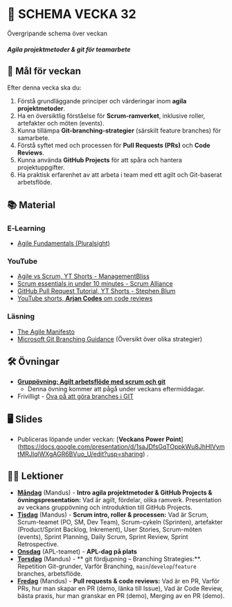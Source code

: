 # 📅 SCHEMA VECKA 32

Övergripande schema över veckan

##### Agila projektmetoder & git för teamarbete

## 🎯 Mål för veckan

Efter denna vecka ska du:
1.  Förstå grundläggande principer och värderingar inom **agila projektmetoder**.
2.  Ha en översiktlig förståelse för **Scrum-ramverket**, inklusive roller, artefakter och möten (events).
3.  Kunna tillämpa **Git-branching-strategier** (särskilt feature branches) för samarbete.
4.  Förstå syftet med och processen för **Pull Requests (PRs)** och **Code Reviews**.
5.  Kunna använda **GitHub Projects** för att spåra och hantera projektuppgifter.
6.  Ha praktisk erfarenhet av att arbeta i team med ett agilt och Git-baserat arbetsflöde.

## 📚 Material

### E‑Learning
* [Agile Fundamentals (Pluralsight)](https://app.pluralsight.com/library/courses/agile-fundamentals/table-of-contents)

### YouTube
* [Agile vs Scrum, YT Shorts - ManagementBliss](https://youtube.com/shorts/I_2z_WQB6X0?si=uqOVyZ40EUc-XHnH)
* [Scrum essentials in under 10 minutes - Scrum Alliance](https://youtu.be/RtQ3tpq-RuE?si=voVwnIJUVUOJqHJY)
* [GitHub Pull Request Tutorial, YT Shorts - Stephen Blum](https://youtu.be/PzVuI2F4v8U?si=z00YeKn9y1GJYTIw)
* [YouTube shorts, **Arjan Codes** om code reviews](https://youtube.com/shorts/ERhsRclHva8?si=wWx1jP5R96hPU83k)

### Läsning
* [The Agile Manifesto](https://agilemanifesto.org/iso/sv/manifesto.html)
* [Microsoft Git Branching Guidance](https://learn.microsoft.com/en-us/azure/devops/repos/git/git-branching-guidance?view=azure-devops) (Översikt över olika strategier)

## 🛠️ Övningar
* [**Gruppövning: Agilt arbetsflöde med scrum och git**](https://github.com/Lexicon-frontend-2025/agila-metoder_gruppuppgift/blob/main/README.md)
  * Denna övning kommer att pågå under veckans eftermiddagar.
* Frivilligt - [Öva på att göra branches i GIT](https://learngitbranching.js.org/)

## 🖥️ Slides
* Publiceras löpande under veckan: [**Veckans Power Point**] (https://docs.google.com/presentation/d/1saJDfsGqTOppkWu8JhHIVymtMRJIqlWXgAGR6BVuo_U/edit?usp=sharing) .

## 🧑‍🏫 Lektioner

* [**Måndag**](https://github.com/Lexicon-frontend-2025/Lektion-4-augusti) (Mandus) - **Intro agila projektmetoder & GitHub Projects & övningspresentation:** Vad är agilt, fördelar, olika ramverk. Presentation av veckans gruppövning och introduktion till GitHub Projects.
* [**Tisdag**](https://github.com/Lexicon-frontend-2025/Lektion-5-augusti/tree/main) (Mandus) - **Scrum intro, roller & processen:** Vad är Scrum, Scrum-teamet (PO, SM, Dev Team), Scrum-cykeln (Sprinten), artefakter (Product/Sprint Backlog, Inkrement), User Stories, Scrum-möten (events), Sprint Planning, Daily Scrum, Sprint Review, Sprint Retrospective.
* [**Onsdag**]() (APL-teamet) - **APL-dag på plats**
* [**Torsdag**](https://github.com/Lexicon-frontend-2025/Lektion-7-augusti) (Mandus) -  ** git fördjupning – Branching Strategies:**. Repetition Git-grunder, Varför Branching, `main`/`develop`/`feature` branches, arbetsflöde.
* [**Fredag**]() (Mandus) - **Pull requests & code reviews:** Vad är en PR, Varför PRs, hur man skapar en PR (demo, länka till Issue), Vad är Code Review, bästa praxis, hur man granskar en PR (demo), Merging av en PR (demo).
